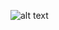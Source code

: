 ![alt text](https://github.com/DungNg/LenovoSystemPerformanceMode/blob/main/Screenshot.jpg?raw=true)
